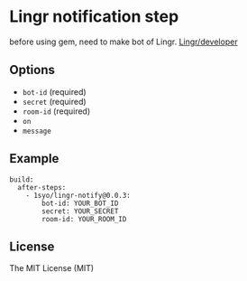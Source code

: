 # Lingr notification step

before using gem, need to make bot of Lingr. [Lingr/developer](http://lingr.com/developer)

## Options

* ``bot-id`` (required)
* ``secret`` (required)
* ``room-id`` (required)
* ``on``
* ``message``

## Example

```
build:
  after-steps:
    - 1syo/lingr-notify@0.0.3:
        bot-id: YOUR_BOT_ID
        secret: YOUR_SECRET
        room-id: YOUR_ROOM_ID
```

## License

The MIT License (MIT)
